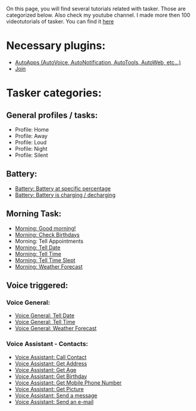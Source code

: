 On this page, you will find several tutorials related with tasker.
Those are categorized below.
Also check my youtube channel. I made more then 100 videotutorials of tasker. You can find it [here](https://www.youtube.com/watch?v=N3N76aA9D5U&list=PLxgX2--RzNFwmxlBsSD1NsWv2j9b7mHbM)

# Necessary plugins:
- [AutoApps (AutoVoice, AutoNotification, AutoTools, AutoWeb, etc...)](https://play.google.com/store/apps/details?id=com.joaomgcd.autoappshub)
- [Join](https://play.google.com/store/apps/details?id=com.joaomgcd.join)

# Tasker categories:

## General profiles / tasks:
- Profile: Home
- Profile: Away
- Profile: Loud
- Profile: Night
- Profile: Silent

## Battery:
- [Battery: Battery at specific percentage](tutorials/tasker/battery/battery_specific_percent.md) 
- [Battery: Battery is charging / decharging](tutorials/tasker/battery/battery_charge_decharge.md)

## Morning Task:
- [Morning: Good morning!](tutorials/tasker/autovoice/general/good_morning.md)
- [Morning: Check Birthdays](tutorials/tasker/autovoice/general/check_birthday.md)
- Morning: Tell Appointments
- [Morning: Tell Date](tutorials/tasker/autovoice/general/tell_date.md)
- [Morning: Tell Time](tutorials/tasker/autovoice/general/tell_time.md)
- [Morning: Tell Time Slept](tutorials/tasker/autovoice/general/tell_time_slept.md)
- [Morning: Weather Forecast](tutorials/tasker/autovoice/general/tell_weather.md)

## Voice triggered:
### Voice General:
- [Voice General: Tell Date](autovoice/general/tell_date.md)
- [Voice General: Tell Time](tutorials/tasker/autovoice/general/tell_time.md)
- [Voice General: Weather Forecast](tutorials/tasker/autovoice/general/tell_weather.md)

### Voice Assistant - Contacts:
- [Voice Assistant: Call Contact](tutorials/tasker/autovoice/contacts/call_contact.md)
- [Voice Assistant: Get Address](tutorials/tasker/autovoice/contacts/get_address.md)
- [Voice Assistant: Get Age](tutorials/tasker/autovoice/contacts/get_age.md)
- [Voice Assistant: Get Birthday](tutorials/tasker/autovoice/contacts/get_birthday.md)
- [Voice Assistant: Get Mobile Phone Number](tutorials/tasker/autovoice/contacts/get_mobile_number.md)
- [Voice Assistant: Get Picture](tutorials/tasker/autovoice/contacts/get_picture.md)
- [Voice Assistant: Send a message](tutorials/tasker/autovoice/contacts/send_message.md)
- [Voice Assistant: Send an e-mail](tutorials/tasker/autovoice/contacts/send_email.md)
